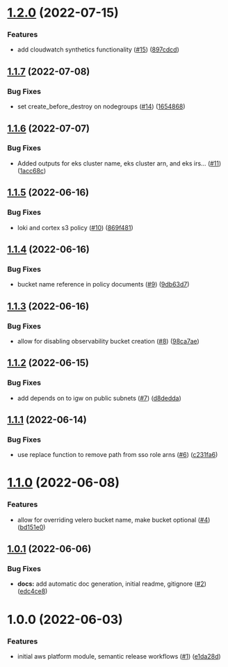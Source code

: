 # [1.2.0](https://github.com/catalystsquad/terraform-aws-catalyst-platform/compare/v1.1.7...v1.2.0) (2022-07-15)


### Features

* add cloudwatch synthetics functionality ([#15](https://github.com/catalystsquad/terraform-aws-catalyst-platform/issues/15)) ([897cdcd](https://github.com/catalystsquad/terraform-aws-catalyst-platform/commit/897cdcdd6d3fede98e4311a72bc338102c109425))

## [1.1.7](https://github.com/catalystsquad/terraform-aws-catalyst-platform/compare/v1.1.6...v1.1.7) (2022-07-08)


### Bug Fixes

* set create_before_destroy on nodegroups ([#14](https://github.com/catalystsquad/terraform-aws-catalyst-platform/issues/14)) ([1654868](https://github.com/catalystsquad/terraform-aws-catalyst-platform/commit/1654868a742b8d77de35d9517287596c0ac0dff4))

## [1.1.6](https://github.com/catalystsquad/terraform-aws-catalyst-platform/compare/v1.1.5...v1.1.6) (2022-07-07)


### Bug Fixes

* Added outputs for eks cluster name, eks cluster arn, and eks irs… ([#11](https://github.com/catalystsquad/terraform-aws-catalyst-platform/issues/11)) ([1acc68c](https://github.com/catalystsquad/terraform-aws-catalyst-platform/commit/1acc68c4634a28fe453fb01b6fda89d475bc464e))

## [1.1.5](https://github.com/catalystsquad/terraform-aws-catalyst-platform/compare/v1.1.4...v1.1.5) (2022-06-16)


### Bug Fixes

* loki and cortex s3 policy ([#10](https://github.com/catalystsquad/terraform-aws-catalyst-platform/issues/10)) ([869f481](https://github.com/catalystsquad/terraform-aws-catalyst-platform/commit/869f48124496427cd0f16979b42fdd85ecb48d43))

## [1.1.4](https://github.com/catalystsquad/terraform-aws-catalyst-platform/compare/v1.1.3...v1.1.4) (2022-06-16)


### Bug Fixes

* bucket name reference in policy documents ([#9](https://github.com/catalystsquad/terraform-aws-catalyst-platform/issues/9)) ([9db63d7](https://github.com/catalystsquad/terraform-aws-catalyst-platform/commit/9db63d7ae760bea5b853cda7d596ac601ae4053d))

## [1.1.3](https://github.com/catalystsquad/terraform-aws-catalyst-platform/compare/v1.1.2...v1.1.3) (2022-06-16)


### Bug Fixes

* allow for disabling observability bucket creation ([#8](https://github.com/catalystsquad/terraform-aws-catalyst-platform/issues/8)) ([98ca7ae](https://github.com/catalystsquad/terraform-aws-catalyst-platform/commit/98ca7ae14f7beebc6cdfeb9e3cdf26d42dec6652))

## [1.1.2](https://github.com/catalystsquad/terraform-aws-catalyst-platform/compare/v1.1.1...v1.1.2) (2022-06-15)


### Bug Fixes

* add depends on to igw on public subnets ([#7](https://github.com/catalystsquad/terraform-aws-catalyst-platform/issues/7)) ([d8dedda](https://github.com/catalystsquad/terraform-aws-catalyst-platform/commit/d8dedda574e17e5bbe14541cc44bb83da30c19d5))

## [1.1.1](https://github.com/catalystsquad/terraform-aws-catalyst-platform/compare/v1.1.0...v1.1.1) (2022-06-14)


### Bug Fixes

* use replace function to remove path from sso role arns ([#6](https://github.com/catalystsquad/terraform-aws-catalyst-platform/issues/6)) ([c231fa6](https://github.com/catalystsquad/terraform-aws-catalyst-platform/commit/c231fa6688bb5e1bcdaeb03d5c8112d122a5a709))

# [1.1.0](https://github.com/catalystsquad/terraform-aws-catalyst-platform/compare/v1.0.1...v1.1.0) (2022-06-08)


### Features

* allow for overriding velero bucket name, make bucket optional ([#4](https://github.com/catalystsquad/terraform-aws-catalyst-platform/issues/4)) ([bd151e0](https://github.com/catalystsquad/terraform-aws-catalyst-platform/commit/bd151e0ebbf3204426041c51bbdf0aba820913f5))

## [1.0.1](https://github.com/catalystsquad/terraform-aws-catalyst-platform/compare/v1.0.0...v1.0.1) (2022-06-06)


### Bug Fixes

* **docs:** add automatic doc generation, initial readme, gitignore ([#2](https://github.com/catalystsquad/terraform-aws-catalyst-platform/issues/2)) ([edc4ce8](https://github.com/catalystsquad/terraform-aws-catalyst-platform/commit/edc4ce8a26569a969f59dda075a39035d367acb8))

# 1.0.0 (2022-06-03)


### Features

* initial aws platform module, semantic release workflows ([#1](https://github.com/catalystsquad/terraform-aws-catalyst-platform/issues/1)) ([e1da28d](https://github.com/catalystsquad/terraform-aws-catalyst-platform/commit/e1da28d9d0e0716d19575313267076c5d8d30bcc))
